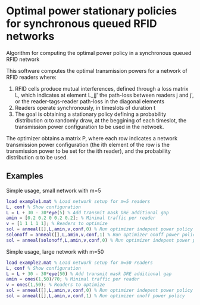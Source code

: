 # Optimal power stationary policies for synchronous queued RFID networks
Algorithm for computing the optimal power policy in a synchronous queued RFID network

This software computes the optimal transmission powers for a network of RFID readers where:

1) RFID cells produce mutual interferences, defined through a loss matrix L, which indicates at element L_jj' 
the path-loss between readers j and j', or the reader-tags-reader path-loss in the diagonal elements
2) Readers operate synchronously, in timeslots of duration t
3) The goal is obtaining a stationary policy defining a probability distribution α to randomly draw, at the beggining of each timeslot, 
the transmission power configuration to be used in the netwoek. 

The optimizer obtains a matrix P, where each row indicates a network transmission power configuration (the ith element of 
the row is the transmission power to be set for the ith reader), and the probability distribution α to be used. 

<h2> Examples </h2>

Simple usage, small network with m=5

```matlab
load example1.mat % Load network setup for m=5 readers
L, conf % Show configuration
L = L + 30 - 30*eye(5) % Add transmit mask DRE additional gap
amin = [0.2 0.2 0 0.2 0.2]; % Minimal traffic per reader
v = [1 1 1 1 1]; % Readers to optimize
sol = anneal([],L,amin,v,conf,0) % Run optimizer indepent power policy
solonoff = anneal([],L,amin,v,conf,1) % Run optimizer onoff power policy
sol = anneal(solonoff,L,amin,v,conf,0) % Run optimizer indepent power policy starting with solonoff solution
```

Simple usage, large network with m=50

```matlab
load example2.mat % Load network setup for m=50 readers
L, conf % Show configuration
L = L + 30 - 30*eye(50) % Add transmit mask DRE additional gap
amin = ones(1,50)/70; % Minimal traffic per reader
v = ones(1,50); % Readers to optimize
sol = anneal([],L,amin,v,conf,0) % Run optimizer indepent power policy
sol = anneal([],L,amin,v,conf,1) % Run optimizer onoff power policy
```
